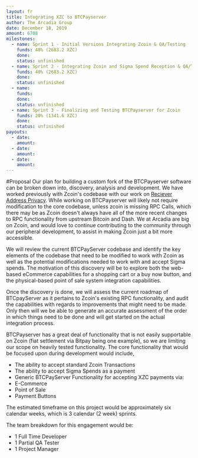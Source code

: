 ```yaml
---
layout: fr
title: Integrating XZC to BTCPayserver
author: The Arcadia Group
date: December 18, 2019
amount: 6708
milestones:
  - name: Sprint 1 - Initial Versions Integrating Zcoin & QA/Testing
    funds: 40% (2683.2 XZC)
    done:
    status: unfinished
  - name: Sprint 2 - Integrating Zcoin and Sigma Spend Reception & QA/Testing
    funds: 40% (2683.2 XZC)
    done:
    status: unfinished
  - name:
    funds:
    done:
    status: unfinished
  - name: Sprint 3 - Finalizing and Testing BTCPayserver for Zcoin
    funds: 20% (1341.6 XZC)
    done:
    status: unfinished
payouts:
  - date:
    amount:
  - date:
    amount:
  - date:
    amount:
---
```

#Proposal
Our plan for building a custom fork of the BTCPayserver software can be broken down into, discovery, analysis and development. We have worked previously with Zcoin's codebase with our work on [Reciever Address Privacy](https://github.com/zcoinofficial/zcoin/tree/feature/rap). While working on BTCPayserver will likely not require modification to the core codebase, unless zcoin is missing RPC Calls, which there may be as Zcoin doesn't  always have all of the more recent changes to RPC functionality from upstream Bitcoin and Dash. We at Arcadia are big on Zcoin, and would love to continue contributing to the community through our peripheral development, to assist in making Zcoin just a bit more accessible. 

We will review the current BTCPayServer codebase and identify the key elements of the codebase that need to be modified to work with Zcoin as well as the potential modifications needed to work with and accept Sigma spends. The motivation of this discovery will be to explore both the web-based eCommerce capabilities for a shopping cart or a buy now button, and the physical-based point of sale system integration capabilities.

Once the discovery is done, we will assess the current roadmap of BTCpayServer as it pertains to Zcoin's existing RPC functionality, and audit the capabilities with regards to improvements that might need to be made. Only then will we be able to generate an accurate assessment of the order in which things need to be done and will get started on the actual integration process.

BTCPayserver has a great deal of functionality that is not easily supportable on Zcoin (fiat settlement via Bitpay being one example), so we are limiting our scope on heavily tested functionality. The core functionality that would be focused upon during development would include, 
* The ability to accept standard Zcoin Transactions 
* The ability to accept Sigma Spends as a payment
* Generic BTCPayServer Functionality for accepting XZC payments via:
* E-Commerce
* Point of Sale
* Payment Buttons

The estimated timeframe on this project would be approximately six calendar weeks, which is 3 calendar (2 week) sprints.

The team breakdown for this engagement would be:

* 1 Full Time Developer 
* 1 Partial QA Tester
* 1 Project Manager
